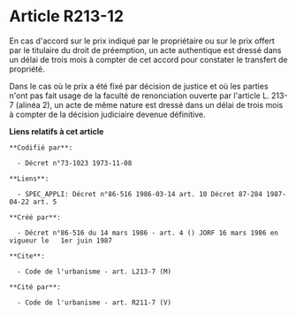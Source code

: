 # Article R213-12

En cas d'accord sur le prix indiqué par le propriétaire ou sur le prix offert par le titulaire du droit de préemption, un
acte authentique est dressé dans un délai de trois mois à compter de cet accord pour constater le transfert de propriété.

Dans le cas où le prix a été fixé par décision de justice et où les parties n'ont pas fait usage de la faculté de
renonciation ouverte par l'article L. 213-7 (alinéa 2), un acte de même nature est dressé dans un délai de trois mois à
compter de la décision judiciaire devenue définitive.

**Liens relatifs à cet article**

	**Codifié par**:

	  - Décret n°73-1023 1973-11-08

	**Liens**:

	  - SPEC_APPLI: Décret n°86-516 1986-03-14 art. 10 Décret 87-284 1987-04-22 art. 5

	**Créé par**:

	  - Décret n°86-516 du 14 mars 1986 - art. 4 () JORF 16 mars 1986 en vigueur le   1er juin 1987

	**Cite**:

	  - Code de l'urbanisme - art. L213-7 (M)

	**Cité par**:

	  - Code de l'urbanisme - art. R211-7 (V)
